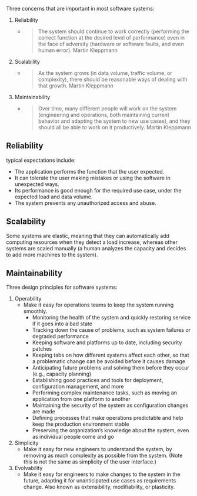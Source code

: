 Three concerns that are important in most software systems:
1. Reliability
    - > The system should continue to work correctly (performing the correct function at the desired
level of performance) even in the face of adversity (hardware or software faults, and even human error). Martin Kleppmann

2. Scalability
    - > As the system grows (in data volume, traffic volume, or complexity), there should be reasonable ways of dealing with that growth. Martin Kleppmann
3. Maintainability
    - > Over time, many different people will work on the system (engineering and operations, both maintaining current behavior and adapting the system to new use cases), and they should all be able to work on it productively. Martin Kleppmann

## Reliability
typical expectations include:
- The application performs the function that the user expected.
- It can tolerate the user making mistakes or using the software in unexpected ways.
- Its performance is good enough for the required use case, under the expected load and data volume.
- The system prevents any unauthorized access and abuse.

## Scalability
Some systems are elastic, meaning that they can automatically add computing resources when they detect a load increase, whereas other systems are scaled manually (a human analyzes the capacity and decides to add more machines to the system).

## Maintainability
Three design principles for software systems:
1. Operability
    -  Make it easy for operations teams to keep the system running smoothly.
        - Monitoring the health of the system and quickly restoring service if it goes into a bad state
        - Tracking down the cause of problems, such as system failures or degraded performance
        - Keeping software and platforms up to date, including security patches
        - Keeping tabs on how different systems affect each other, so that a problematic change can be avoided before it causes damage
        - Anticipating future problems and solving them before they occur (e.g., capacity planning)
        - Establishing good practices and tools for deployment, configuration management, and more
        - Performing complex maintenance tasks, such as moving an application from one platform to another
        - Maintaining the security of the system as configuration changes are made
        - Defining processes that make operations predictable and help keep the production environment stable
        - Preserving the organization’s knowledge about the system, even as individual people come and go
2. Simplicity
    - Make it easy for new engineers to understand the system, by removing as much complexity as possible from the system. (Note this is not the same as simplicity of the user interface.)
3. Evolvability
    - Make it easy for engineers to make changes to the system in the future, adapting it for unanticipated use cases as requirements change. Also known as extensibility, modifiability, or plasticity.